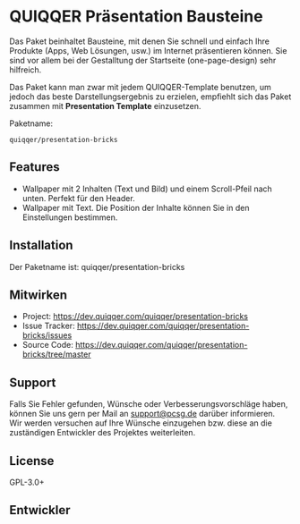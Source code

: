 
QUIQQER Präsentation Bausteine
========

Das Paket beinhaltet Bausteine, mit denen Sie schnell und einfach Ihre Produkte 
(Apps, Web Lösungen, usw.) im Internet präsentieren können. Sie sind vor allem bei der Gestalltung 
der Startseite (one-page-design) sehr hilfreich.

Das Paket kann man zwar mit jedem QUIQQER-Template benutzen, um jedoch das beste Darstellungsergebnis 
zu erzielen, empfiehlt sich das Paket zusammen mit __Presentation Template__ einzusetzen.



Paketname:

    quiqqer/presentation-bricks


Features
--------

- Wallpaper mit 2 Inhalten (Text und Bild) und einem Scroll-Pfeil nach unten. Perfekt für den Header.
- Wallpaper mit Text. Die Position der Inhalte können Sie in den Einstellungen bestimmen.

Installation
------------

Der Paketname ist: quiqqer/presentation-bricks

Mitwirken
----------

- Project: https://dev.quiqqer.com/quiqqer/presentation-bricks
- Issue Tracker: https://dev.quiqqer.com/quiqqer/presentation-bricks/issues
- Source Code: https://dev.quiqqer.com/quiqqer/presentation-bricks/tree/master


Support
-------

Falls Sie Fehler gefunden, Wünsche oder Verbesserungsvorschläge haben, 
können Sie uns gern per Mail an support@pcsg.de darüber informieren.  
Wir werden versuchen auf Ihre Wünsche einzugehen bzw. diese an die zuständigen Entwickler 
des Projektes weiterleiten.

License
-------

GPL-3.0+

Entwickler
--------
